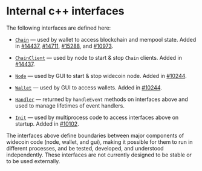 # Internal c++ interfaces

The following interfaces are defined here:

* [`Chain`](chain.h) — used by wallet to access blockchain and mempool state. Added in [#14437](https://github.com/widecoin/widecoin/pull/14437), [#14711](https://github.com/widecoin/widecoin/pull/14711), [#15288](https://github.com/widecoin/widecoin/pull/15288), and [#10973](https://github.com/widecoin/widecoin/pull/10973).

* [`ChainClient`](chain.h) — used by node to start & stop `Chain` clients. Added in [#14437](https://github.com/widecoin/widecoin/pull/14437).

* [`Node`](node.h) — used by GUI to start & stop widecoin node. Added in [#10244](https://github.com/widecoin/widecoin/pull/10244).

* [`Wallet`](wallet.h) — used by GUI to access wallets. Added in [#10244](https://github.com/widecoin/widecoin/pull/10244).

* [`Handler`](handler.h) — returned by `handleEvent` methods on interfaces above and used to manage lifetimes of event handlers.

* [`Init`](init.h) — used by multiprocess code to access interfaces above on startup. Added in [#10102](https://github.com/widecoin/widecoin/pull/10102).

The interfaces above define boundaries between major components of widecoin code (node, wallet, and gui), making it possible for them to run in different processes, and be tested, developed, and understood independently. These interfaces are not currently designed to be stable or to be used externally.
